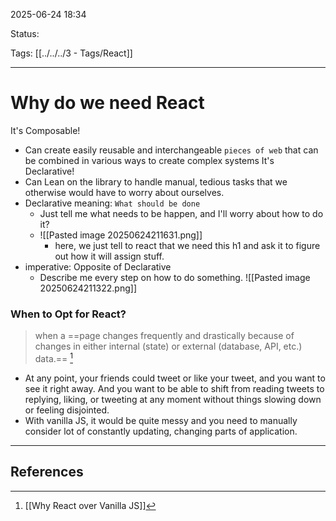 
2025-06-24 18:34

Status:

Tags: [[../../../3 - Tags/React]]

---
# Why do we need React
It's Composable!
- Can create easily reusable and interchangeable `pieces of web` that can be combined in various ways to create complex systems
It's Declarative!
- Can Lean on the library to handle manual, tedious tasks that we otherwise would have to worry about ourselves.
- Declarative meaning: `What should be done`
	- Just tell me what needs to be happen, and I'll worry about how to do it?
	- ![[Pasted image 20250624211631.png]]
		- here, we just tell to react that we need this h1 and ask it to figure out how it will assign stuff.
- imperative: Opposite of Declarative
	- Describe me every step on how to do something.
		![[Pasted image 20250624211322.png]]

### When to Opt for React?
>when a ==page changes frequently and drastically because of changes in either internal (state) or external (database, API, etc.) data.==  [^1] 

- At any point, your friends could tweet or like your tweet, and you want to see it right away. And you want to be able to shift from reading tweets to replying, liking, or tweeting at any moment without things slowing down or feeling disjointed.
- With vanilla JS, it would be quite messy and you need to manually consider lot of constantly updating, changing parts of application.
---
## References
[^1]: [[Why React over Vanilla JS]]